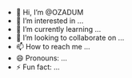 - 👋 Hi, I’m @OZADUM
- 👀 I’m interested in ...
- 🌱 I’m currently learning ...
- 💞️ I’m looking to collaborate on ...
- 📫 How to reach me ...
- 😄 Pronouns: ...
- ⚡ Fun fact: ...

<!---
OZADUM/OZADUM is a ✨ special ✨ repository because its `README.md` (this file) appears on your GitHub profile.
You can click the Preview link to take a look at your changes.
--->
